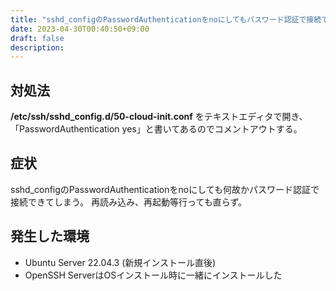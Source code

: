 ```yaml
---
title: "sshd_configのPasswordAuthenticationをnoにしてもパスワード認証で接続できてしまう時の対処法"
date: 2023-04-30T00:40:50+09:00
draft: false
description: 
---
```


## 対処法
**/etc/ssh/sshd_config.d/50-cloud-init.conf** をテキストエディタで開き、  
「PasswordAuthentication yes」と書いてあるのでコメントアウトする。

## 症状
sshd_configのPasswordAuthenticationをnoにしても何故かパスワード認証で接続できてしまう。
再読み込み、再起動等行っても直らず。

## 発生した環境
+ Ubuntu Server 22.04.3 (新規インストール直後)
+ OpenSSH ServerはOSインストール時に一緒にインストールした